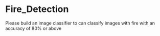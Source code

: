 # Fire_Detection
Please build an image classifier to can classify images with fire with an accuracy of 80% or above 
